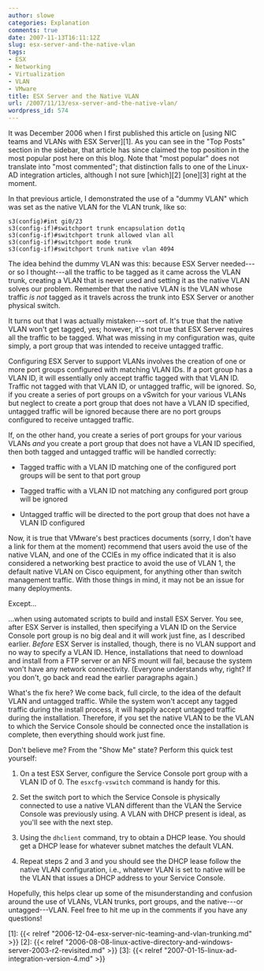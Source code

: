 ```yaml
---
author: slowe
categories: Explanation
comments: true
date: 2007-11-13T16:11:12Z
slug: esx-server-and-the-native-vlan
tags:
- ESX
- Networking
- Virtualization
- VLAN
- VMware
title: ESX Server and the Native VLAN
url: /2007/11/13/esx-server-and-the-native-vlan/
wordpress_id: 574
---
```


It was December 2006 when I first published this article on [using NIC teams and VLANs with ESX Server][1]. As you can see in the "Top Posts" section in the sidebar, that article has since claimed the top position in the most popular post here on this blog. Note that "most popular" does not translate into "most commented"; that distinction falls to one of the Linux-AD integration articles, although I not sure [which][2] [one][3] right at the moment.

In that previous article, I demonstrated the use of a "dummy VLAN" which was set as the native VLAN for the VLAN trunk, like so:

	s3(config)#int gi0/23  
	s3(config-if)#switchport trunk encapsulation dot1q  
	s3(config-if)#switchport trunk allowed vlan all  
	s3(config-if)#switchport mode trunk  
	s3(config-if)#switchport trunk native vlan 4094

The idea behind the dummy VLAN was this: because ESX Server needed---or so I thought---all the traffic to be tagged as it came across the VLAN trunk, creating a VLAN that is never used and setting it as the native VLAN solves our problem. Remember that the native VLAN is the VLAN whose traffic _is not_ tagged as it travels across the trunk into ESX Server or another physical switch.

It turns out that I was actually mistaken---sort of. It's true that the native VLAN won't get tagged, yes; however, it's not true that ESX Server requires all the traffic to be tagged. What was missing in my configuration was, quite simply, a port group that was intended to receive untagged traffic.

Configuring ESX Server to support VLANs involves the creation of one or more port groups configured with matching VLAN IDs. If a port group has a VLAN ID, it will essentially only accept traffic tagged with that VLAN ID. Traffic not tagged with that VLAN ID, or untagged traffic, will be ignored. So, if you create a series of port groups on a vSwitch for your various VLANs but neglect to create a port group that does not have a VLAN ID specified, untagged traffic will be ignored because there are no port groups configured to receive untagged traffic.

If, on the other hand, you create a series of port groups for your various VLANs _and_ you create a port group that does not have a VLAN ID specified, then both tagged and untagged traffic will be handled correctly:

* Tagged traffic with a VLAN ID matching one of the configured port groups will be sent to that port group

* Tagged traffic with a VLAN ID not matching any configured port group will be ignored

* Untagged traffic will be directed to the port group that does not have a VLAN ID configured

Now, it is true that VMware's best practices documents (sorry, I don't have a link for them at the moment) recommend that users avoid the use of the native VLAN, and one of the CCIEs in my office indicated that it is also considered a networking best practice to avoid the use of VLAN 1, the default native VLAN on Cisco equipment, for anything other than switch management traffic. With those things in mind, it may not be an issue for many deployments.

Except...

...when using automated scripts to build and install ESX Server. You see, after ESX Server is installed, then specifying a VLAN ID on the Service Console port group is no big deal and it will work just fine, as I described earlier. _Before_ ESX Server is installed, though, there is no VLAN support and no way to specify a VLAN ID. Hence, installations that need to download and install from a FTP server or an NFS mount will fail, because the system won't have any network connectivity. (Everyone understands why, right? If you don't, go back and read the earlier paragraphs again.)

What's the fix here? We come back, full circle, to the idea of the default VLAN and untagged traffic. While the system won't accept any tagged traffic during the install process, it will happily accept untagged traffic during the installation. Therefore, if you set the native VLAN to be the VLAN to which the Service Console should be connected once the installation is complete, then everything should work just fine.

Don't believe me? From the "Show Me" state? Perform this quick test yourself:

1. On a test ESX Server, configure the Service Console port group with a VLAN ID of 0. The `esxcfg-vswitch` command is handy for this.

2. Set the switch port to which the Service Console is physically connected to use a native VLAN different than the VLAN the Service Console was previously using. A VLAN with DHCP present is ideal, as you'll see with the next step.

3. Using the `dhclient` command, try to obtain a DHCP lease. You should get a DHCP lease for whatever subnet matches the default VLAN.

4. Repeat steps 2 and 3 and you should see the DHCP lease follow the native VLAN configuration, i.e., whatever VLAN is set to native will be the VLAN that issues a DHCP address to your Service Console.

Hopefully, this helps clear up some of the misunderstanding and confusion around the use of VLANs, VLAN trunks, port groups, and the native---or untagged---VLAN. Feel free to hit me up in the comments if you have any questions!

[1]: {{< relref "2006-12-04-esx-server-nic-teaming-and-vlan-trunking.md" >}}
[2]: {{< relref "2006-08-08-linux-active-directory-and-windows-server-2003-r2-revisited.md" >}}
[3]: {{< relref "2007-01-15-linux-ad-integration-version-4.md" >}}
